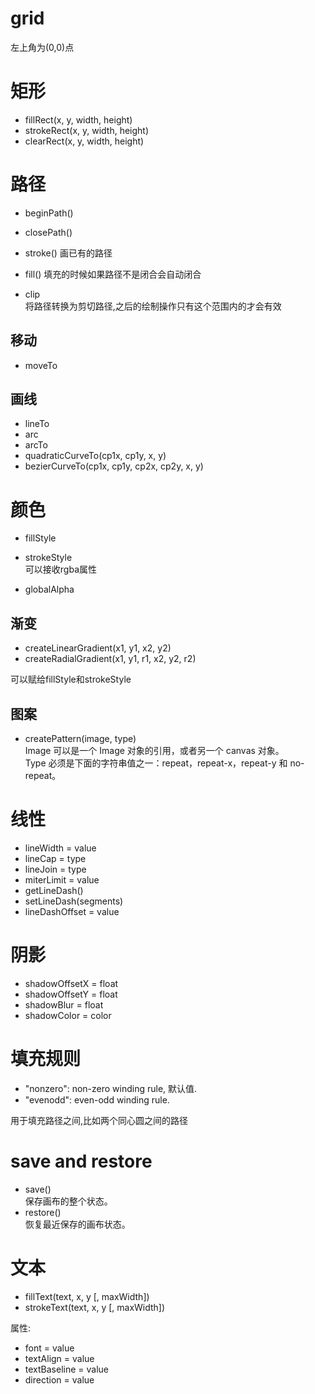 # grid
左上角为(0,0)点

# 矩形
- fillRect(x, y, width, height)
- strokeRect(x, y, width, height)
- clearRect(x, y, width, height)

# 路径
- beginPath()
- closePath()

- stroke()
  画已有的路径
- fill()
  填充的时候如果路径不是闭合会自动闭合
- clip  
  将路径转换为剪切路径,之后的绘制操作只有这个范围内的才会有效
## 移动
- moveTo
## 画线
- lineTo
- arc
- arcTo
- quadraticCurveTo(cp1x, cp1y, x, y)
- bezierCurveTo(cp1x, cp1y, cp2x, cp2y, x, y)

# 颜色
- fillStyle
- strokeStyle  
可以接收rgba属性

- globalAlpha

## 渐变
- createLinearGradient(x1, y1, x2, y2)
- createRadialGradient(x1, y1, r1, x2, y2, r2)

可以赋给fillStyle和strokeStyle 
## 图案
- createPattern(image, type)  
Image 可以是一个 Image 对象的引用，或者另一个 canvas 对象。  
Type 必须是下面的字符串值之一：repeat，repeat-x，repeat-y 和 no-repeat。   

# 线性
- lineWidth = value
- lineCap = type
- lineJoin = type
- miterLimit = value
- getLineDash()
- setLineDash(segments)
- lineDashOffset = value

# 阴影
- shadowOffsetX = float
- shadowOffsetY = float
- shadowBlur = float
- shadowColor = color

# 填充规则
- "nonzero": non-zero winding rule, 默认值.
- "evenodd":  even-odd winding rule.

用于填充路径之间,比如两个同心圆之间的路径

# save and restore
- save()  
保存画布的整个状态。
- restore()  
恢复最近保存的画布状态。

# 文本
- fillText(text, x, y [, maxWidth])
- strokeText(text, x, y [, maxWidth])

属性:
- font = value
- textAlign = value
- textBaseline = value
- direction = value